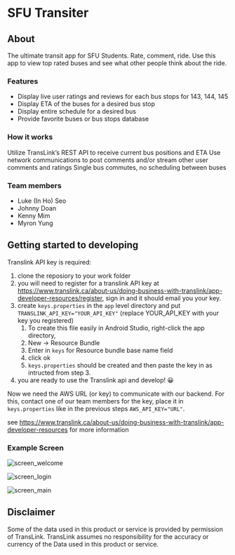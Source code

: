 # SFU Transiter

## About
The ultimate transit app for SFU Students.
Rate, comment, ride. Use this app to view top rated buses and see what other people think about the ride.

### Features
- Display live user ratings and reviews for each bus stops for 143, 144, 145
- Display ETA of the buses for a desired bus stop
- Display entire schedule for a desired bus
- Provide favorite buses or bus stops database

### How it works
Utilize TransLink’s REST API to receive current bus positions and ETA
Use network communications to post comments and/or stream other user comments and ratings
Single bus commutes, no scheduling between buses

### Team members
- Luke (In Ho) Seo
- Johnny Doan
- Kenny Mim
- Myron Yung

## Getting started to developing
Translink API key is required:
1. clone the reposiory to your work folder
2. you will need to register for a translink API key at https://www.translink.ca/about-us/doing-business-with-translink/app-developer-resources/register, sign in and it should email you your key.
3. create `keys.properties` in the `app` level directory and put `TRANSLINK_API_KEY="YOUR_API_KEY"` (replace YOUR_API_KEY with your key you registered)
    1. To create this file easily in Android Studio, right-click the app directory,
    2. New -> Resource Bundle
    3. Enter in `keys` for Resource bundle base name field
    4. click ok
    5. `keys.properties` should be created and then paste the key in as intructed from step 3.
4. you are ready to use the Translink api and develop! 😀

Now we need the AWS URL (or key) to communicate with our backend. For this, contact one of our team members for the key, place it in `keys.properties` like in the previous steps `AWS_API_KEY="URL"`.

see https://www.translink.ca/about-us/doing-business-with-translink/app-developer-resources for more information


### Example Screen

![screen_welcome](screen1.jpg)


![screen_login](screen2.jpg)


![screen_main](screen3.png)


## Disclaimer
Some of the data used in this product or service is provided by permission of TransLink. TransLink assumes no responsibility for the accuracy or currency of the Data used in this product or service.
